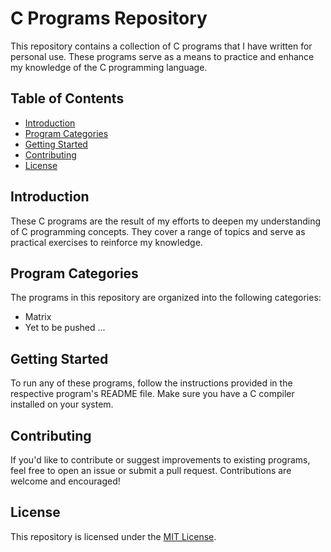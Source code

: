 # C Programs Repository

This repository contains a collection of C programs that I have written for personal use. These programs serve as a means to practice and enhance my knowledge of the C programming language.

## Table of Contents

- [Introduction](#introduction)
- [Program Categories](#program-categories)
- [Getting Started](#getting-started)
- [Contributing](#contributing)
- [License](#license)

## Introduction

These C programs are the result of my efforts to deepen my understanding of C programming concepts. They cover a range of topics and serve as practical exercises to reinforce my knowledge.

## Program Categories

The programs in this repository are organized into the following categories:

- Matrix
- Yet to be pushed ...

## Getting Started

To run any of these programs, follow the instructions provided in the respective program's README file. Make sure you have a C compiler installed on your system.

## Contributing

If you'd like to contribute or suggest improvements to existing programs, feel free to open an issue or submit a pull request. Contributions are welcome and encouraged!

## License

This repository is licensed under the [MIT License](LICENSE).

